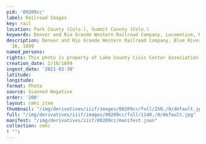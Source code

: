 ```yaml
---
pid: '00209cc'
label: Railroad Images
key: rail
location: Park County (Colo.), Summit County (Colo.)
keywords: Denver and Rio Grande Western Railroad Company, Locomotive, Railroad
description: Denver and Rio Grande Western Railroad Company, Blue River Branch, February
  16, 1899
named_persons: 
rights: This photo is property of Lake County Civic Center Association.
creation_date: 2/16/1899
ingest_date: '2021-03-30'
latitude: 
longitude: 
format: Photo
source: Scanned Negative
order: '200'
layout: cmhc_item
thumbnail: "/img/derivatives/iiif/images/00209cc/full/250,/0/default.jpg"
full: "/img/derivatives/iiif/images/00209cc/full/1140,/0/default.jpg"
manifest: "/img/derivatives/iiif/00209cc/manifest.json"
collection: cmhc
! '': 
---
```

